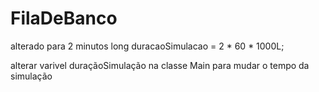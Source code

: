 # FilaDeBanco

alterado para 2 minutos
long duracaoSimulacao = 2 * 60 * 1000L;

alterar varivel duraçãoSimulação na classe Main para mudar o tempo da simulação 


 

